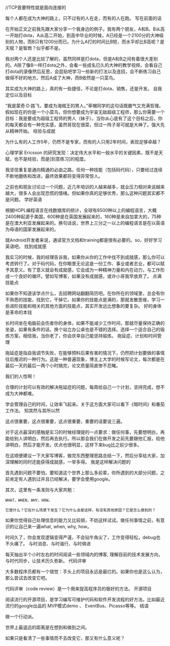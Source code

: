 //TCP首要特性就是面向连接的

每个人都在成为大神的路上，只不过有的人在走，而有的人在跑。
写在前面的话

在开始正文之前我先跟大家分享一个我身边的例子。我有两个朋友，A和B。B从高一开始打dota，A从高二开始，到高中毕业的时候，A已经是一个2100分的大神级别的人物，而B只有1200分而已。为什么A打的时间比B短，而水平却比B高呢？是天赋？是智商？似乎都不是。

我对两个人还是比较了解的，虽然同样是打dota，但是A和B之间有着很大差别的。A除了像B一样打dota之外，会看一些成名已久的大神的教学视频，会看自己打dota的录像然后反思，会逛贴吧学习一些新的打法以及连招，会不断练习自己做得不好的地方。然后A成了大神，而B依然是一只菜鸟。

其实成为大神的路上，真的有一些捷径，不论是打dota、销售，还是开发。
自我定位以及目标

“我是蒙奇·D·路飞，要成为海贼王的男人。”草帽同学的这句话既霸气又充满哲理。假如现在的你是一个小菜鸟，但你想要成为宇宙无敌超级工程师，那么你需要一个目标：我是要成为超级工程师的男人（妹子）。当你从心底有了这个目标之后，你的每天都会有一种充实感，虽然哥现在很菜，但过一阵子哥可就是大神了。强大先从精神开始。
经验与成就

为什么有的人工作5年，仍然不是专家，而有的人只用2年时间，表现足够卓越？

心理学家 Ericsson 的研究发现：决定伟大水平和一般水平的关键因素，既不是天赋，也不是经验，而是[刻意练习]的程度。

我坚信重复是通向精通的必由之路。任何一种技能（包括码代码），只要经过连续不断地磨练和改进，最终效果都将变得异常惊人。

之前也和朋友讨论过一个问题，近几年培训的人越来越多，就业压力相对来说越来越大，很多人会出现恐慌的情绪。但如果你真的足够优秀，那么这种问题其实都不是问题。
学好英语

根据HOPL编程语言在线数据库的统计，全球有8500种以上的编程语言，大概2400种起源于美国，600种是在英国发展起来的，160种是来自加拿大的，75种是在澳大利亚发展起来的。换句话说，世界上三分之一以上的编程语言是在以英语为母语的国家发展起来的。

就Android开发者来说，通读官方文档和training都是很有必要的。so，好好学习英语吧。
找到成就感

我实习的时候，我的经理告诉我，如果你从你的工作中找不到成就感，那么你可以考虑转行了。对于码代码，在你眼里无论这是一份工作、事业或者志业，都可以赋予其意义。有了意义就会有成就感，它会成为一种精神力量和内在动力，与工作形成一个良好的循环。譬如写博客，如果没有成就感，或许小哥我早放弃了。
点满技能点

如果你不知道该学点什么，去招聘网站翻翻简历吧。在你所在的领域里，总会有你不熟悉的技能，找到它，干掉它。如果你的技能点是满的，那就发散思维，学习一些进阶技能和相关的其他方面的技能点，其实开发远比想象的要复杂。
好的身体是革命的本钱

长时间坐在电脑前会伤害你的身体，如果不能减少工作时间，那就尽量保持正确的坐姿，如果有条件的话，换个站立办公桌也是不错的选择。选择一个适合自己的锻炼方案，相信我，当你老了，你会庆幸自己能坚持锻炼。
拖延症、计划和时间管理

拖延症是指自我调节失败，在能够预料后果有害的情况下，仍然把计划要做的事情往后推迟的一种行为。这是一种普遍现象，博主上大学的时候写论文，每次都是在最后一天的最后一两个小时搞完，论文质量简直惨不忍睹。

我们的人性啊！

合理的计划可以有效的解决拖延症的问题，每周给自己一个计划，坚持完成，想不成为大神都难。

学会管理自己的时间，让效率飞起来。关于这方面大家可以看下《暗时间》和番茄工作法。
知其然与其所以然

这点很重要，这点很重要，这点很重要，重要的话要说三遍。

对于这点最深的感触是实习的时候经理提的一点要求：做任何事，先要想明白，再能给别人讲明白，然后再去执行。所以那会我们在做开发之前先要跟他汇报，给他讲明白，然后才能开发。优点也很明显，这样下来bug比之前少很多。

在这顺便建议一下大家写博客，做完东西整理思路总结一下，然后分享给大家，加深理解的同时还能获得成就感，一举多得。
我是这样解决问题的

首先遇到问题不要怕，要知道这个世界上那么多前辈，你所遇到的大部分问题，之前肯定有人遇到过并且已经解决，要学会使用google。

其次，这里有一条准则与大家共勉：

    WHAT，WHEN，WHY，HOW。

    它是什么？它在什么场景下发生？它为什么会是这样，有没有其他原因？它是怎么做到的？

如果你觉得自己处理信息的能力又比较弱，不妨这样试试。做任何事情之前，有意识的让自己来一遍what, when, why, how。

时间久了，你会发现逻辑变得严谨，不会钻牛角尖了，工作变得轻松，debug也不头痛了。
与时消息、与时谐行、与时俱进

每天抽出半个小时左右的时间阅读一些领域内的博客, 理解目前的技术发展方向，与时代同步，让技术历久弥新。
代码评审

大多数程序员都有一个错觉：手头上的项目永远是最烂的。如果你也是这么认为，那么尝试去改变它吧。

代码评审（code review）是一个用来提高程序员的极好的方法。
开源项目

阅读流行的开源项目，是学习编写可维护代码和软件开发流程的好方法。比如最近流行的google出品的 MVP模式demo 、 EventBus、Picasso等等。
结语

做一个行动派。

世界上最遥远的距离是在想到和做到之间。

如果只是看清了一些事情而不去改变它，那又有什么意义呢？